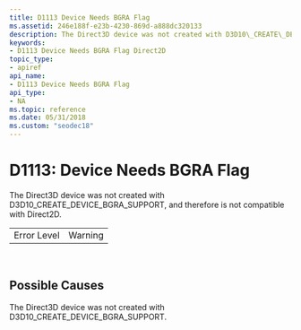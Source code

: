 ```yaml
---
title: D1113 Device Needs BGRA Flag
ms.assetid: 246e188f-e23b-4230-869d-a888dc320133
description: The Direct3D device was not created with D3D10\_CREATE\_DEVICE\_BGRA\_SUPPORT, and therefore is not compatible with Direct2D.
keywords:
- D1113 Device Needs BGRA Flag Direct2D
topic_type:
- apiref
api_name:
- D1113 Device Needs BGRA Flag
api_type:
- NA
ms.topic: reference
ms.date: 05/31/2018
ms.custom: "seodec18"
---
```


# D1113: Device Needs BGRA Flag

The Direct3D device was not created with D3D10\_CREATE\_DEVICE\_BGRA\_SUPPORT, and therefore is not compatible with Direct2D.



|             |         |
|-------------|---------|
| Error Level | Warning |



 

## Possible Causes

The Direct3D device was not created with D3D10\_CREATE\_DEVICE\_BGRA\_SUPPORT.

 

 




